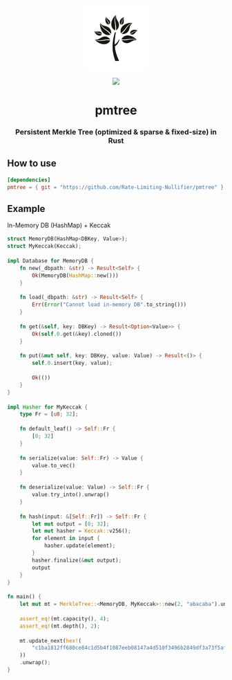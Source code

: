 <p align="center">
    <img src="./pmtree.png" width="150">
</p>

<p align="center">
    <img src="https://github.com/Rate-Limiting-Nullifier/pmtree/workflows/Build-Test-Fmt/badge.svg" width="140">
</p>

<h1 align="center">pmtree</h1>

<h3 align="center">Persistent Merkle Tree (optimized & sparse & fixed-size) in Rust</h3>

## How to use
```toml
[dependencies]
pmtree = { git = "https://github.com/Rate-Limiting-Nullifier/pmtree" }
```

## Example

In-Memory DB (HashMap) + Keccak
```rust
struct MemoryDB(HashMap<DBKey, Value>);
struct MyKeccak(Keccak);

impl Database for MemoryDB {
    fn new(_dbpath: &str) -> Result<Self> {
        Ok(MemoryDB(HashMap::new()))
    }

    fn load(_dbpath: &str) -> Result<Self> {
        Err(Error("Cannot load in-memory DB".to_string()))
    }

    fn get(&self, key: DBKey) -> Result<Option<Value>> {
        Ok(self.0.get(&key).cloned())
    }

    fn put(&mut self, key: DBKey, value: Value) -> Result<()> {
        self.0.insert(key, value);

        Ok(())
    }
}

impl Hasher for MyKeccak {
    type Fr = [u8; 32];

    fn default_leaf() -> Self::Fr {
        [0; 32]
    }

    fn serialize(value: Self::Fr) -> Value {
        value.to_vec()
    }

    fn deserialize(value: Value) -> Self::Fr {
        value.try_into().unwrap()
    }

    fn hash(input: &[Self::Fr]) -> Self::Fr {
        let mut output = [0; 32];
        let mut hasher = Keccak::v256();
        for element in input {
            hasher.update(element);
        }
        hasher.finalize(&mut output);
        output
    }
}

fn main() {
    let mut mt = MerkleTree::<MemoryDB, MyKeccak>::new(2, "abacaba").unwrap();

    assert_eq!(mt.capacity(), 4);
    assert_eq!(mt.depth(), 2);

    mt.update_next(hex!(
        "c1ba1812ff680ce84c1d5b4f1087eeb08147a4d510f3496b2849df3a73f5af95"
    ))
    .unwrap();
}
```
